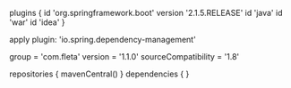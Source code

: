 plugins {
    id 'org.springframework.boot' version '2.1.5.RELEASE'
    id 'java'
    id 'war'
    id 'idea'
}

apply plugin: 'io.spring.dependency-management'

group = 'com.fleta'
version = '1.1.0'
sourceCompatibility = '1.8'

repositories {
    mavenCentral()
}
dependencies {
}
